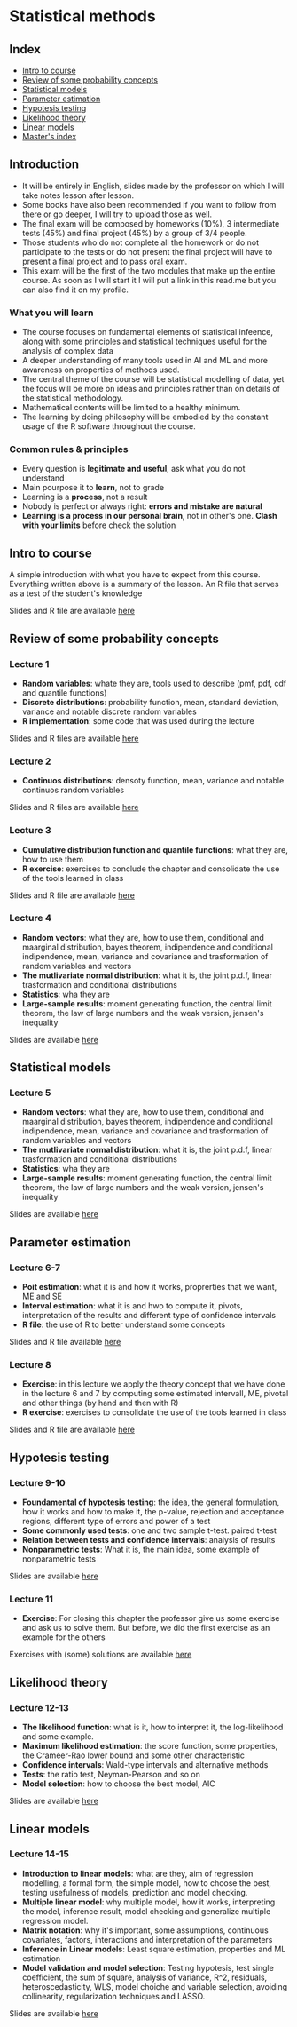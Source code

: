# Statistical methods

## Index

+ [Intro to course](#intro-to-course)
+ [Review of some probability concepts](#review-of-some-probability-concepts)
+ [Statistical models](#statistical-models)
+ [Parameter estimation](#parameter-estimation)
+ [Hypotesis testing](#hypotesis-testing)
+ [Likelihood theory](#Likelihood-theory)
+ [Linear models](#Linear-models)
+ [Master's index](https://github.com/DottorBooom/Master-in-Data-Science-and-Artificial-Intelligence) 

## Introduction

+ It will be entirely in English, slides made by the professor on which I will take notes lesson after lesson.
+ Some books have also been recommended if you want to follow from there or go deeper, I will try to upload those as well.
+ The final exam will be composed by homeworks (10%), 3 intermediate tests (45%) and final project (45%) by a group of 3/4 people.
+ Those students who do not complete all the homework or do not participate to the tests or do not present the final project will have to present a final project and to pass oral exam.
+ This exam will be the first of the two modules that make up the entire course. As soon as I will start it I will put a link in this read.me but you can also find it on my profile.

### What you will learn

+ The course focuses on fundamental elements of statistical infeence, along with some principles and statistical techniques useful for the analysis of complex data
+ A deeper understanding of many tools used in AI and ML and more awareness on properties of methods used.
+ The central theme of the course will be statistical modelling of data, yet the focus will be more on ideas and principles rather than on details of the statistical methodology.
+ Mathematical contents will be limited to a healthy minimum.
+ The learning by doing philosophy will be embodied by the constant usage of the R software throughout the course.

### Common rules & principles

+ Every question is **legitimate and useful**, ask what you do not understand
+ Main pourpose it to **learn**, not to grade
+ Learning is a **process**, not a result
+ Nobody is perfect or always right: **errors and mistake are natural**
+ **Learning is a process in our personal brain**, not in other's one. **Clash with your limits** before check the solution

## Intro to course

A simple introduction with what you have to expect from this course. Everything written above is a summary of the lesson.
An R file that serves as a test of the student's knowledge

Slides and R file are available [here](Lectures/Lecture_0/)

## Review of some probability concepts

### Lecture 1
+ **Random variables**: whate they are, tools used to describe (pmf, pdf, cdf and quantile functions)
+ **Discrete distributions**: probability function, mean, standard deviation, variance and notable discrete random variables
+ **R implementation**: some code that was used during the lecture

Slides and R files are available [here](Lectures/Lecture_1/)

### Lecture 2
+ **Continuos distributions**: densoty function, mean, variance and notable continuos random variables

Slides and R files are available [here](Lectures/Lecture_2/)
  
### Lecture 3
+ **Cumulative distribution function and quantile functions**: what they are, how to use them
+ **R exercise**: exercises to conclude the chapter and consolidate the use of the tools learned in class
 
Slides and R file are available [here](Lectures/Lecture_3/)

### Lecture 4
+ **Random vectors**: what they are, how to use them, conditional and maarginal distribution, bayes theorem, indipendence and conditional indipendence, mean, variance and covariance and trasformation of random variables and vectors
+ **The mutlivariate normal distribution**: what it is, the joint p.d.f, linear trasformation and conditional distributions
+ **Statistics**: wha they are
+ **Large-sample results**: moment generating function, the central limit theorem, the law of large numbers and the weak version, jensen's inequality

Slides are available [here](Lectures/Lecture_4/)

## Statistical models

### Lecture 5
+ **Random vectors**: what they are, how to use them, conditional and maarginal distribution, bayes theorem, indipendence and conditional indipendence, mean, variance and covariance and trasformation of random variables and vectors
+ **The mutlivariate normal distribution**: what it is, the joint p.d.f, linear trasformation and conditional distributions
+ **Statistics**: wha they are
+ **Large-sample results**: moment generating function, the central limit theorem, the law of large numbers and the weak version, jensen's inequality

Slides are available [here](Lectures/Lecture_5/)

## Parameter estimation

### Lecture 6-7
+ **Poit estimation**: what it is and how it works, proprerties that we want,  ME and SE
+ **Interval estimation**: what it is and hwo to compute it, pivots, interpretation of the results and different type of confidence intervals
+ **R file**: the use of R to better understand some concepts
  
Slides and R file available [here](Lectures/Lecture_6-7/)

### Lecture 8
+ **Exercise**: in this lecture we apply the theory concept that we have done in the lecture 6 and 7 by computing some estimated intervall, ME, pivotal and other things (by hand and then with R)
+ **R exercise**: exercises to consolidate the use of the tools learned in class

Slides and R file are available [here](Lectures/Lecture_8/)


## Hypotesis testing

### Lecture 9-10
+ **Foundamental of hypotesis testing**: the idea, the general formulation, how it works and how to make it, the p-value, rejection and acceptance regions, different type of errors and power of a test
+ **Some commonly used tests**: one and two sample t-test. paired t-test
+ **Relation between tests and confidence intervals**: analysis of results
+ **Nonparametric tests**: What it is, the main idea, some example of nonparametric tests

Slides are available [here](Lectures/Lecture_9-10/)

### Lecture 11
+ **Exercise**: For closing this chapter the professor give us some exercise and ask us to solve them. But before, we did the first exercise as an example for the others

Exercises with (some) solutions are available [here](Lectures/Lecture_11/)

## Likelihood theory

### Lecture 12-13
+ **The likelihood function**: what is it, how to interpret it, the log-likelihood and some example.
+ **Maximum likelihood estimation**: the score function, some properties, the Craméer-Rao lower bound and some other characteristic
+ **Confidence intervals**: Wald-type intervals and alternative methods
+ **Tests**: the ratio test, Neyman-Pearson and so on
+ **Model selection**: how to choose the best model, AIC 

Slides are available [here](Lectures/Lecture_12-13/)

## Linear models

### Lecture 14-15
+ **Introduction to linear models**: what are they, aim of regression modelling, a formal form, the simple model, how to choose the best, testing usefulness of models, prediction and model checking.
+ **Multiple linear model**: why multiple model, how it works, interpreting the model, inference result, model checking and generalize multiple regression model.
+ **Matrix notation**: why it's important, some assumptions, continuous covariates, factors, interactions and interpretation of the parameters
+ **Inference in Linear models**: Least square estimation, properties and ML estimation
+ **Model validation and model selection**: Testing hypotesis, test single coefficient, the sum of square, analysis of variance, R^2, residuals, heteroscedasticity, WLS, model choiche and variable selection, avoiding collinearity, regularization techniques and LASSO.

Slides are available [here](Lectures/Lecture_14-15/)
